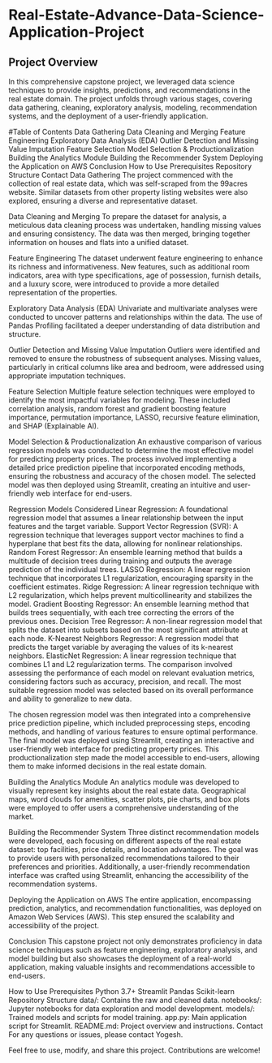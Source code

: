 # Real-Estate-Advance-Data-Science-Application-Project

## Project Overview
In this comprehensive capstone project, we leveraged data science techniques to provide insights, predictions, and recommendations in the real estate domain. The project unfolds through various stages, covering data gathering, cleaning, exploratory analysis, modeling, recommendation systems, and the deployment of a user-friendly application.

#Table of Contents
Data Gathering
Data Cleaning and Merging
Feature Engineering
Exploratory Data Analysis (EDA)
Outlier Detection and Missing Value Imputation
Feature Selection
Model Selection & Productionalization
Building the Analytics Module
Building the Recommender System
Deploying the Application on AWS
Conclusion
How to Use
Prerequisites
Repository Structure
Contact
Data Gathering
The project commenced with the collection of real estate data, which was self-scraped from the 99acres website. Similar datasets from other property listing websites were also explored, ensuring a diverse and representative dataset.

Data Cleaning and Merging
To prepare the dataset for analysis, a meticulous data cleaning process was undertaken, handling missing values and ensuring consistency. The data was then merged, bringing together information on houses and flats into a unified dataset.

Feature Engineering
The dataset underwent feature engineering to enhance its richness and informativeness. New features, such as additional room indicators, area with type specifications, age of possession, furnish details, and a luxury score, were introduced to provide a more detailed representation of the properties.

Exploratory Data Analysis (EDA)
Univariate and multivariate analyses were conducted to uncover patterns and relationships within the data. The use of Pandas Profiling facilitated a deeper understanding of data distribution and structure.

Outlier Detection and Missing Value Imputation
Outliers were identified and removed to ensure the robustness of subsequent analyses. Missing values, particularly in critical columns like area and bedroom, were addressed using appropriate imputation techniques.

Feature Selection
Multiple feature selection techniques were employed to identify the most impactful variables for modeling. These included correlation analysis, random forest and gradient boosting feature importance, permutation importance, LASSO, recursive feature elimination, and SHAP (Explainable AI).

Model Selection & Productionalization
An exhaustive comparison of various regression models was conducted to determine the most effective model for predicting property prices. The process involved implementing a detailed price prediction pipeline that incorporated encoding methods, ensuring the robustness and accuracy of the chosen model. The selected model was then deployed using Streamlit, creating an intuitive and user-friendly web interface for end-users.

Regression Models Considered
Linear Regression: A foundational regression model that assumes a linear relationship between the input features and the target variable.
Support Vector Regression (SVR): A regression technique that leverages support vector machines to find a hyperplane that best fits the data, allowing for nonlinear relationships.
Random Forest Regressor: An ensemble learning method that builds a multitude of decision trees during training and outputs the average prediction of the individual trees.
LASSO Regression: A linear regression technique that incorporates L1 regularization, encouraging sparsity in the coefficient estimates.
Ridge Regression: A linear regression technique with L2 regularization, which helps prevent multicollinearity and stabilizes the model.
Gradient Boosting Regressor: An ensemble learning method that builds trees sequentially, with each tree correcting the errors of the previous ones.
Decision Tree Regressor: A non-linear regression model that splits the dataset into subsets based on the most significant attribute at each node.
K-Nearest Neighbors Regressor: A regression model that predicts the target variable by averaging the values of its k-nearest neighbors.
ElasticNet Regression: A linear regression technique that combines L1 and L2 regularization terms.
The comparison involved assessing the performance of each model on relevant evaluation metrics, considering factors such as accuracy, precision, and recall. The most suitable regression model was selected based on its overall performance and ability to generalize to new data.

The chosen regression model was then integrated into a comprehensive price prediction pipeline, which included preprocessing steps, encoding methods, and handling of various features to ensure optimal performance. The final model was deployed using Streamlit, creating an interactive and user-friendly web interface for predicting property prices. This productionalization step made the model accessible to end-users, allowing them to make informed decisions in the real estate domain.

Building the Analytics Module
An analytics module was developed to visually represent key insights about the real estate data. Geographical maps, word clouds for amenities, scatter plots, pie charts, and box plots were employed to offer users a comprehensive understanding of the market.

Building the Recommender System
Three distinct recommendation models were developed, each focusing on different aspects of the real estate dataset: top facilities, price details, and location advantages. The goal was to provide users with personalized recommendations tailored to their preferences and priorities. Additionally, a user-friendly recommendation interface was crafted using Streamlit, enhancing the accessibility of the recommendation systems.

Deploying the Application on AWS
The entire application, encompassing prediction, analytics, and recommendation functionalities, was deployed on Amazon Web Services (AWS). This step ensured the scalability and accessibility of the project.

Conclusion
This capstone project not only demonstrates proficiency in data science techniques such as feature engineering, exploratory analysis, and model building but also showcases the deployment of a real-world application, making valuable insights and recommendations accessible to end-users.

How to Use
Prerequisites
Python 3.7+
Streamlit
Pandas
Scikit-learn
Repository Structure
data/: Contains the raw and cleaned data.
notebooks/: Jupyter notebooks for data exploration and model development.
models/: Trained models and scripts for model training.
app.py: Main application script for Streamlit.
README.md: Project overview and instructions.
Contact
For any questions or issues, please contact Yogesh.

Feel free to use, modify, and share this project. Contributions are welcome!
